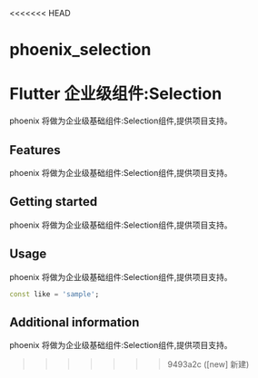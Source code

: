 <<<<<<< HEAD
# phoenix_selection
Flutter 企业级组件:Selection
=======
<!--
 * @Author: lipeng 1162423147@qq.com
 * @Date: 2023-09-23 16:58:51
 * @LastEditors: lipeng 1162423147@qq.com
 * @LastEditTime: 2023-09-23 17:02:44
 * @FilePath: /phoenix_selection/README.md
 * @Description: 这是默认设置,请设置`customMade`, 打开koroFileHeader查看配置 进行设置: https://github.com/OBKoro1/koro1FileHeader/wiki/%E9%85%8D%E7%BD%AE
-->
<!--
This README describes the package. If you publish this package to pub.dev,
this README's contents appear on the landing page for your package.

For information about how to write a good package README, see the guide for
[writing package pages](https://dart.dev/guides/libraries/writing-package-pages).

For general information about developing packages, see the Dart guide for
[creating packages](https://dart.dev/guides/libraries/create-library-packages)
and the Flutter guide for
[developing packages and plugins](https://flutter.dev/developing-packages).
-->


phoenix 将做为企业级基础组件:Selection组件,提供项目支持。

## Features
phoenix 将做为企业级基础组件:Selection组件,提供项目支持。

## Getting started
phoenix 将做为企业级基础组件:Selection组件,提供项目支持。

## Usage

phoenix 将做为企业级基础组件:Selection组件,提供项目支持。

```dart
const like = 'sample';
```

## Additional information

phoenix 将做为企业级基础组件:Selection组件,提供项目支持。
>>>>>>> 9493a2c ([new] 新建)
